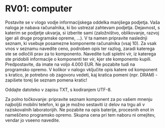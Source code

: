 # RV01: computer

Postavite se v vlogo vodje informacijskega oddelka manjšega podjetja. Vaša naloga je nabava računalnika, ki bo ustrezal zahtevam podjetja. Dejavnost, s katerim se podjetje ukvarja, si izberite sami (založništvo, oblikovanje, razvoj iger ali druge programske opreme, ...).
V ta namen pripravite naslednji seznam, ki vsebuje posamezne komponente računalnika (vsaj 10). Za vsak vnos v seznamu navedite ceno, podroben opis ter razlog, zaradi katerega ste se odločili prav za to komponento. Navedite tudi spletni vir, iz katerega ste pridobili informacije o komponenti ter vir, kjer ste komponento kupili. Predpostavite, da imate na voljo 4.000 EUR.
Ne pozabite tudi na programsko opremo.
V kolikor v nalogo vključite opis katere od komponent s kratico, je potrebno ob zagovoru vedeti, kaj kratica pomeni (npr. DRAM) - zapišete torej še seznam pomena kratic!

Oddajte datoteko v zapisu TXT, s kodiranjem UTF-8.

Za polno točkovanje: pripravite seznam komponent za po vašem mnenju najboljši mobilni telefon, ki ga je možno sestaviti iz delov na trgu ali v raziskovalnih laboratorijih. Ne pozabite na opis baterije, procesnih enot in nameščeno programsko opremo. Skupna cena pri tem naboru ni omejitev, vendar jo vseeno navedite.
